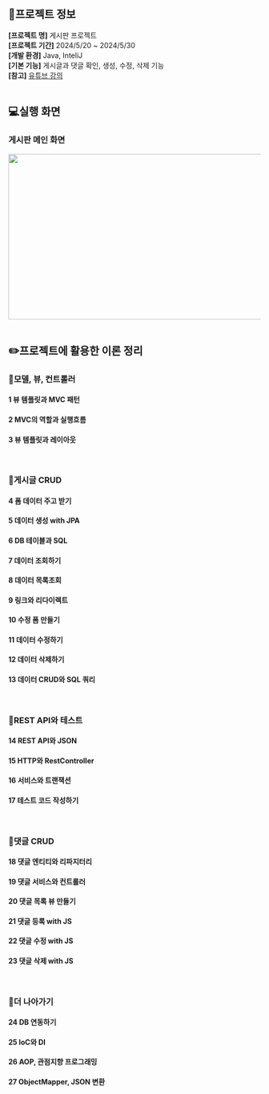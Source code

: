 ## 📝프로젝트 정보
**[프로젝트 명]** 게시판 프로젝트 </br>
**[프로젝트 기간]** 2024/5/20 ~ 2024/5/30 </br>
**[개발 환경]** Java, InteliJ </br>
**[기본 기능]** 게시글과 댓글 확인, 생성, 수정, 삭제 기능</br>
**[참고]** [유튜브 강의](https://www.youtube.com/channel/UCpW1MaTjw4X-2Y6MwAVptcQ) </br>
</br>

## 💻실행 화면
### 게시판 메인 화면
<img src="https://github.com/JuheeeKim/spring-basic-project/assets/123529128/9b33368a-b53b-453e-aef8-aa7d9105dfb6"  width="850" height="330"/> </br>
</br>

## ✏️프로젝트에 활용한 이론 정리
### 📖모델, 뷰, 컨트롤러
#### 1 뷰 템플릿과 MVC 패턴
#### 2 MVC의 역할과 실행흐름
#### 3 뷰 템플릿과 레이아웃
</br>

### 📖게시글 CRUD
#### 4 폼 데이터 주고 받기
#### 5 데이터 생성 with JPA
#### 6 DB 테이블과 SQL
#### 7 데이터 조회하기
#### 8 데이터 목록조회
#### 9 링크와 리다이렉트
#### 10 수정 폼 만들기
#### 11 데이터 수정하기
#### 12 데이터 삭제하기
#### 13 데이터 CRUD와 SQL 쿼리
</br>

### 📖REST API와 테스트 
#### 14 REST API와 JSON
#### 15 HTTP와 RestController
#### 16 서비스와 트랜잭션
#### 17 테스트 코드 작성하기
</br>

### 📖댓글 CRUD
#### 18 댓글 엔티티와 리파지터리
#### 19 댓글 서비스와 컨트롤러
#### 20 댓글 목록 뷰 만들기
#### 21 댓글 등록 with JS
#### 22 댓글 수정 with JS
#### 23 댓글 삭제 with JS
</br>

### 📖더 나아가기
#### 24 DB 연동하기
#### 25 IoC와 DI
#### 26 AOP, 관점지향 프로그래밍
#### 27 ObjectMapper, JSON 변환
</br>
